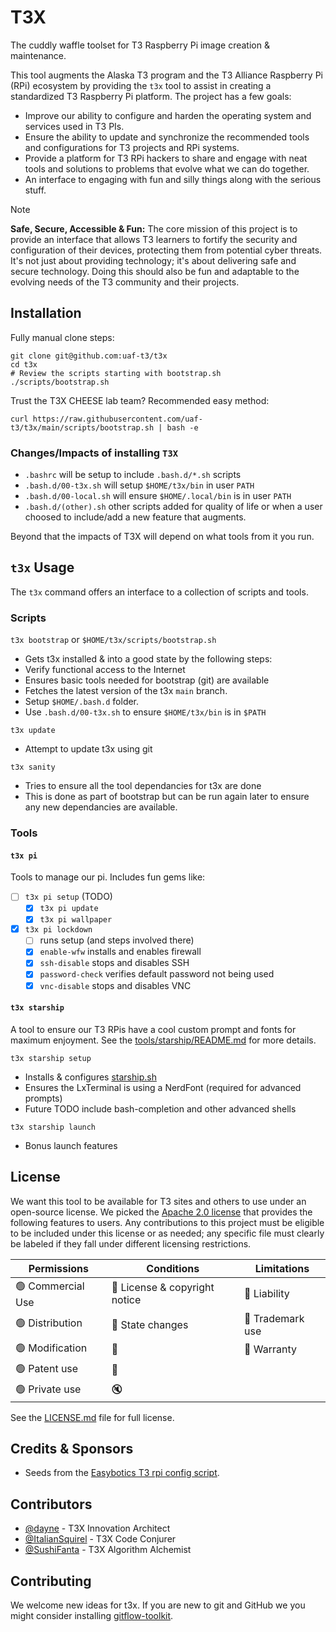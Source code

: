 # T3X
The cuddly waffle toolset for T3 Raspberry Pi image creation & maintenance.

This tool augments the Alaska T3 program and the T3 Alliance Raspberry Pi (RPi) ecosystem by providing the `t3x` tool to assist in creating a standardized T3 Raspberry Pi platform.  The project has a few goals:
- Improve our ability to configure and harden the operating system and services used in T3 PIs.
- Ensure the ability to update and synchronize the recommended tools and configurations for T3 projects and RPi systems.
- Provide a platform for T3 RPi hackers to share and engage with neat tools and solutions to problems that evolve what we can do together.
- An interface to engaging with fun and silly things along with the serious stuff.

> [!note] 
> **Safe, Secure, Accessible & Fun:** The core mission of this project is to provide an interface that allows T3 learners to fortify the security and configuration of their devices, protecting them from potential cyber threats. It's not just about providing technology; it's about delivering safe and secure technology. Doing this should also be fun and adaptable to the evolving needs of the T3 community and their projects.

## Installation

Fully manual clone steps:
```
git clone git@github.com:uaf-t3/t3x
cd t3x
# Review the scripts starting with bootstrap.sh
./scripts/bootstrap.sh
```

Trust the T3X CHEESE lab team? Recommended easy method:
```
curl https://raw.githubusercontent.com/uaf-t3/t3x/main/scripts/bootstrap.sh | bash -e
```

### Changes/Impacts of installing `T3X`

- `.bashrc` will be setup to include `.bash.d/*.sh` scripts
- `.bash.d/00-t3x.sh` will setup `$HOME/t3x/bin` in user `PATH`
- `.bash.d/00-local.sh` will ensure `$HOME/.local/bin` is in user `PATH`
- `.bash.d/(other).sh` other scripts added for quality of life or when a user choosed to include/add a new feature that augments. 

Beyond that the impacts of T3X will depend on what tools from it you run.

## `t3x` Usage

The `t3x` command offers an interface to a collection of scripts and tools.

### Scripts

`t3x bootstrap` or `$HOME/t3x/scripts/bootstrap.sh` 
- Gets t3x installed & into a good state by the following steps:
- Verify functional access to the Internet
- Ensures basic tools needed for bootstrap (git) are available
- Fetches the latest version of the t3x `main` branch. 
- Setup `$HOME/.bash.d` folder.
- Use `.bash.d/00-t3x.sh` to ensure `$HOME/t3x/bin` is in `$PATH`

`t3x update`
- Attempt to update t3x using git

`t3x sanity`
- Tries to ensure all the tool dependancies for t3x are done
- This is done as part of bootstrap but can be run again later to ensure any new dependancies are available.

### Tools

#### `t3x pi` 
Tools to manage our pi.  Includes fun gems like:
- [ ] `t3x pi setup` (TODO)
  - [x] `t3x pi update`
  - [x] `t3x pi wallpaper`
- [x] `t3x pi lockdown`
  - [ ] runs setup (and steps involved there)
  - [x] `enable-wfw` installs and enables firewall
  - [x] `ssh-disable` stops and disables SSH
  - [x] `password-check` verifies default password not being used
  - [x] `vnc-disable` stops and disables VNC

#### `t3x starship`

A tool to ensure our T3 RPis have a cool custom prompt and fonts for maximum enjoyment.  See the [tools/starship/README.md](./tools/starship/README.md) for more details.  

`t3x starship setup`
- Installs & configures [starship.sh](https://starship.sh)
- Ensures the LxTerminal is using a NerdFont (required for advanced prompts)
- Future TODO include bash-completion and other advanced shells

`t3x starship launch`
- Bonus launch features

## License

We want this tool to be available for T3 sites and others to use under an 
open-source license. We picked the [Apache 2.0 license](https://choosealicense.com/licenses/apache-2.0/) 
that provides the following features to users. Any contributions to this project
must be eligible to be included under this license or as needed; any specific file must clearly be labeled if they fall under different licensing restrictions. 

| Permissions | Conditions | Limitations |
| ----------- | ---------- | ----------- | 
| :green_circle: Commercial Use | :large_blue_circle: License & copyright notice | :red_circle: Liability |
| :green_circle: Distribution   | :large_blue_circle: State changes | :red_circle: Trademark use |
| :green_circle: Modification   | :memo:   | :red_circle: Warranty |
| :green_circle: Patent use     | :scroll: | |
| :green_circle: Private use    | :mute:   | |

See the [LICENSE.md](LICENSE.MD) file for full license. 

## Credits & Sponsors

- Seeds from the [Easybotics T3 rpi config script](https://github.com/easybotics/t3-rpi-config-script).

## Contributors

- [@dayne](https://github.com/dayne) - T3X Innovation Architect
- [@ItalianSquirel](https://github.com/ItalianSquirel) - T3X Code Conjurer
- [@SushiFanta](https://github.com/SushiFanta) - T3X Algorithm Alchemist

## Contributing

We welcome new ideas for t3x.  If you are new to git and GitHub we you might consider installing [gitflow-toolkit](https://github.com/mritd/gitflow-toolkit).


